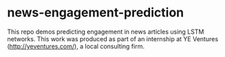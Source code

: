 # news-engagement-prediction
 This repo demos predicting engagement in news articles using LSTM networks. This work was produced as part of an internship at YE Ventures (http://yeventures.com/), a local consulting firm.
